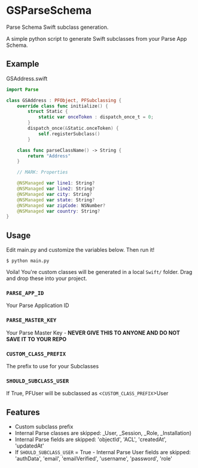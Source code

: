 # GSParseSchema
Parse Schema Swift subclass generation.

A simple python script to generate Swift subclasses from your Parse App Schema.

## Example
GSAddress.swift
```swift
import Parse

class GSAddress : PFObject, PFSubclassing {
	override class func initialize() {
		struct Static {
			static var onceToken : dispatch_once_t = 0;
		}
		dispatch_once(&Static.onceToken) {
			self.registerSubclass()
		}

	class func parseClassName() -> String {
		return "Address"
	}

	// MARK: Properties

	@NSManaged var line1: String?
	@NSManaged var line2: String?
	@NSManaged var city: String?
	@NSManaged var state: String?
	@NSManaged var zipCode: NSNumber?
	@NSManaged var country: String?
}
```

## Usage
Edit main.py and customize the variables below.  Then run it!
```
$ python main.py
```
Voila!  You're custom classes will be generated in a local `Swift/` folder.  Drag and drop these into your project.

### `PARSE_APP_ID`
Your Parse Application ID

### `PARSE_MASTER_KEY`
Your Parse Master Key - **NEVER GIVE THIS TO ANYONE AND DO NOT SAVE IT TO YOUR REPO**

### `CUSTOM_CLASS_PREFIX`
The prefix to use for your Subclasses

### `SHOULD_SUBCLASS_USER`
If True, PFUser will be subclassed as <`CUSTOM_CLASS_PREFIX`>User

## Features
- Custom subclass prefix
- Internal Parse classes are skipped: _User, _Session, _Role, _Installation)
- Internal Parse fields are skipped: 'objectId', 'ACL', 'createdAt', 'updatedAt'
- If `SHOULD_SUBCLASS_USER` = True - Internal Parse User fields are skipped: 'authData', 'email', 'emailVerified', 'username', 'password', 'role'